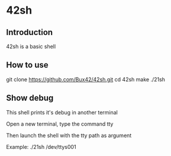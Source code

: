 # 42sh

## Introduction

42sh is a basic shell

## How to use

git clone https://github.com/Bux42/42sh.git
cd 42sh
make
./21sh

## Show debug

This shell prints it's debug in another terminal

Open a new terminal, type the command tty

Then launch the shell with the tty path as argument

Example: ./21sh /dev/ttys001
